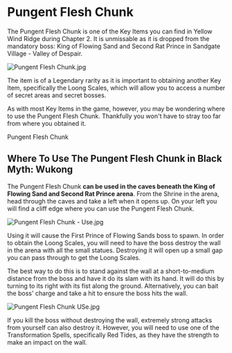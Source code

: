 # Pungent Flesh Chunk

The Pungent Flesh Chunk is one of the Key Items you can find in Yellow Wind Ridge during Chapter 2. It is unmissable as it is dropped from the mandatory boss: King of Flowing Sand and Second Rat Prince in Sandgate Village - Valley of Despair. 

![Pungent Flesh Chunk.jpg](https://oyster.ignimgs.com/mediawiki/apis.ign.com/black-myth-wukong/5/5e/Pungent_Flesh_Chunk.jpg)

The item is of a Legendary rarity as it is important to obtaining another Key Item, specifically the Loong Scales, which will allow you to access a number of secret areas and secret bosses. 

As with most Key Items in the game, however, you may be wondering where to use the Pungent Flesh Chunk. Thankfully you won't have to stray too far from where you obtained it. 

Pungent Flesh Chunk

## Where To Use The Pungent Flesh Chunk in Black Myth: Wukong

The Pungent Flesh Chunk **can be used in the caves beneath the King of Flowing Sand and Second Rat Prince arena**. From the Shrine in the arena, head through the caves and take a left when it opens up. On your left you will find a cliff edge where you can use the Pungent Flesh Chunk. 

![Pungent Flesh Chunk - Use.jpg](https://oyster.ignimgs.com/mediawiki/apis.ign.com/black-myth-wukong/1/15/Pungent_Flesh_Chunk_-_Use.jpg)

Using it will cause the First Prince of Flowing Sands boss to spawn. In order to obtain the Loong Scales, you will need to have the boss destroy the wall in the arena with all the small statues. Destroying it will open up a small gap you can pass through to get the Loong Scales. 

The best way to do this is to stand against the wall at a short-to-medium distance from the boss and have it do its slam with its hand. It will do this by turning to its right with its fist along the ground. Alternatively, you can bait the boss' charge and take a hit to ensure the boss hits the wall. 

![Pungent Flesh Chunk USe.jpg](https://oyster.ignimgs.com/mediawiki/apis.ign.com/black-myth-wukong/3/3f/Pungent_Flesh_Chunk_USe.jpg)

If you kill the boss without destroying the wall, extremely strong attacks from yourself can also destroy it. However, you will need to use one of the Transformation Spells, specifically Red Tides, as they have the strength to make an impact on the wall.